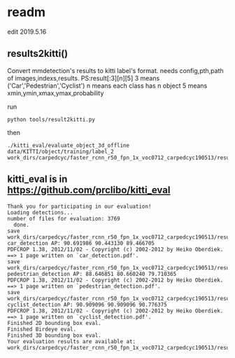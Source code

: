 # readm
edit 2019.5.16
## results2kitti()
Convert mmdetection's results to kitti label's format.
needs config,pth,path of images,indexs,results.
PS:result[:3][n][5]
3 means ('Car','Pedestrian','Cyclist')
n means each class has n object
5 means xmin,ymin,xmax,ymax,probability

run

    python tools/result2kitti.py
then

    ./kitti_eval/evaluate_object_3d_offline data/KITTI/object/training/label_2 work_dirs/carpedcyc/faster_rcnn_r50_fpn_1x_voc0712_carpedcyc190513/results

kitti_eval is in https://github.com/prclibo/kitti_eval
------

    Thank you for participating in our evaluation!
    Loading detections...
    number of files for evaluation: 3769
      done.
    save work_dirs/carpedcyc/faster_rcnn_r50_fpn_1x_voc0712_carpedcyc190513/results/plot/car_detection.txt
    car_detection AP: 90.691986 90.443130 89.466705
    PDFCROP 1.38, 2012/11/02 - Copyright (c) 2002-2012 by Heiko Oberdiek.
    ==> 1 page written on `car_detection.pdf'.
    save work_dirs/carpedcyc/faster_rcnn_r50_fpn_1x_voc0712_carpedcyc190513/results/plot/pedestrian_detection.txt
    pedestrian_detection AP: 88.646851 80.660240 79.710365
    PDFCROP 1.38, 2012/11/02 - Copyright (c) 2002-2012 by Heiko Oberdiek.
    ==> 1 page written on `pedestrian_detection.pdf'.
    save work_dirs/carpedcyc/faster_rcnn_r50_fpn_1x_voc0712_carpedcyc190513/results/plot/cyclist_detection.txt
    cyclist_detection AP: 90.909096 90.909096 90.776375
    PDFCROP 1.38, 2012/11/02 - Copyright (c) 2002-2012 by Heiko Oberdiek.
    ==> 1 page written on `cyclist_detection.pdf'.
    Finished 2D bounding box eval.
    Finished Birdeye eval.
    Finished 3D bounding box eval.
    Your evaluation results are available at:
    work_dirs/carpedcyc/faster_rcnn_r50_fpn_1x_voc0712_carpedcyc190513/results

